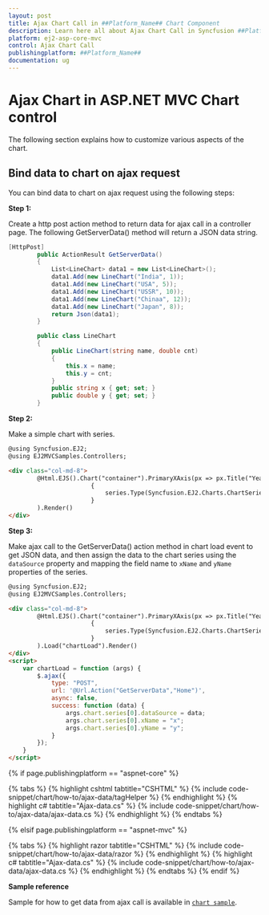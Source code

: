 ```yaml
---
layout: post
title: Ajax Chart Call in ##Platform_Name## Chart Component
description: Learn here all about Ajax Chart Call in Syncfusion ##Platform_Name## Chart component of Syncfusion Essential JS 2 and more.
platform: ej2-asp-core-mvc
control: Ajax Chart Call
publishingplatform: ##Platform_Name##
documentation: ug
---
```



<!-- markdownlint-disable MD036 -->

# Ajax Chart in ASP.NET MVC Chart control

The following section explains how to customize various aspects of the chart.

## Bind data to chart on ajax request

You can bind data to chart on ajax request using the following steps:

**Step 1:**

Create a http post action method to return data for ajax call in a controller page. The following GetServerData() method will return a JSON data string.

```cs
[HttpPost]
        public ActionResult GetServerData()
        {
            List<LineChart> data1 = new List<LineChart>();
            data1.Add(new LineChart("India", 1));
            data1.Add(new LineChart("USA", 5));
            data1.Add(new LineChart("USSR", 10));
            data1.Add(new LineChart("Chinaa", 12));
            data1.Add(new LineChart("Japan", 8));
            return Json(data1);
        }

        public class LineChart
        {
            public LineChart(string name, double cnt)
            {
                this.x = name;
                this.y = cnt;
            }
            public string x { get; set; }
            public double y { get; set; }
        }
```

**Step 2:**

Make a simple chart with series.

```html
@using Syncfusion.EJ2;
@using EJ2MVCSamples.Controllers;

<div class="col-md-8">
        @Html.EJS().Chart("container").PrimaryXAxis(px => px.Title("Years").ValueType(Syncfusion.EJ2.Charts.ValueType.Category)).Series(series =>
                       {
                           series.Type(Syncfusion.EJ2.Charts.ChartSeriesType.Column).Add();
                       }
        ).Render()
</div>
```

**Step 3:**

Make ajax call to the GetServerData() action method in chart load event to get JSON data, and then assign the data to the chart series using the `dataSource` property and mapping the field name to `xName` and `yName` properties of the series.

```html
@using Syncfusion.EJ2;
@using EJ2MVCSamples.Controllers;

<div class="col-md-8">
        @Html.EJS().Chart("container").PrimaryXAxis(px => px.Title("Years").ValueType(Syncfusion.EJ2.Charts.ValueType.Category)).Series(series =>
                       {
                           series.Type(Syncfusion.EJ2.Charts.ChartSeriesType.Column).Add();
                       }
        ).Load("chartLoad").Render()
</div>
<script>
    var chartLoad = function (args) {
        $.ajax({
            type: "POST",
            url: '@Url.Action("GetServerData","Home")',
            async: false,
            success: function (data) {
                args.chart.series[0].dataSource = data;
                args.chart.series[0].xName = "x";
                args.chart.series[0].yName = "y";
            }
        });
    }
</script>
```

{% if page.publishingplatform == "aspnet-core" %}

{% tabs %}
{% highlight cshtml tabtitle="CSHTML" %}
{% include code-snippet/chart/how-to/ajax-data/tagHelper %}
{% endhighlight %}
{% highlight c# tabtitle="Ajax-data.cs" %}
{% include code-snippet/chart/how-to/ajax-data/ajax-data.cs %}
{% endhighlight %}
{% endtabs %}

{% elsif page.publishingplatform == "aspnet-mvc" %}

{% tabs %}
{% highlight razor tabtitle="CSHTML" %}
{% include code-snippet/chart/how-to/ajax-data/razor %}
{% endhighlight %}
{% highlight c# tabtitle="Ajax-data.cs" %}
{% include code-snippet/chart/how-to/ajax-data/ajax-data.cs %}
{% endhighlight %}
{% endtabs %}
{% endif %}



**Sample reference**

Sample for how to get data from ajax call is available in [`chart sample`](http://www.syncfusion.com/downloads/support/directtrac/general/ze/samples1051291506).

